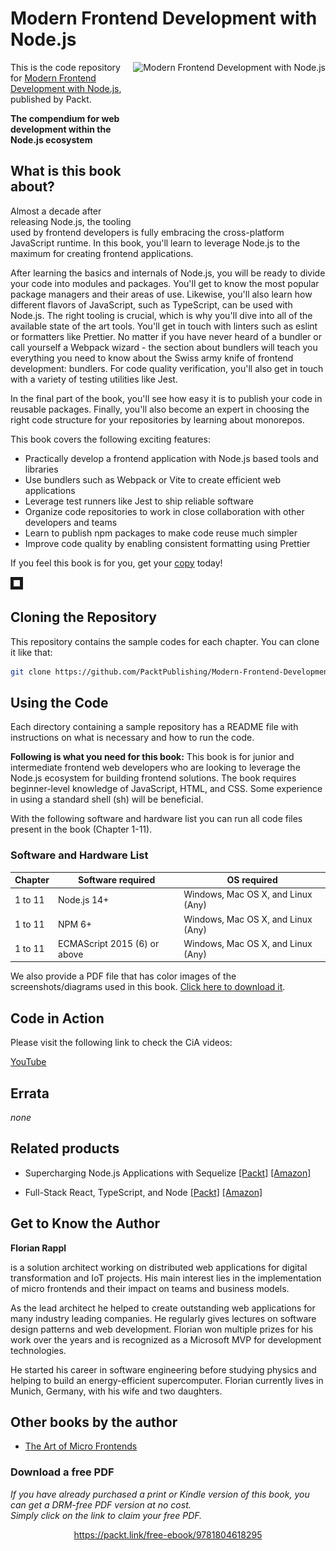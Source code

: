 


# Modern Frontend Development with Node.js

<a href="https://www.packtpub.com/product/modern-frontend-development-with-nodejs/9781804618295"><img src="https://static.packt-cdn.com/products/9781804618295/cover/smaller" alt="Modern Frontend Development with Node.js" height="256px" align="right"></a>

This is the code repository for [Modern Frontend Development with Node.js](https://www.packtpub.com/product/modern-frontend-development-with-nodejs/9781804618295), published by Packt.

**The compendium for web development within the Node.js ecosystem**

## What is this book about?

Almost a decade after releasing Node.js, the tooling used by frontend developers is fully embracing the cross-platform JavaScript runtime. In this book, you'll learn to leverage Node.js to the maximum for creating frontend applications.

After learning the basics and internals of Node.js, you will be ready to divide your code into modules and packages. You'll get to know the most popular package managers and their areas of use. Likewise, you'll also learn how different flavors of JavaScript, such as TypeScript, can be used with Node.js. The right tooling is crucial, which is why you'll dive into all of the available state of the art tools. You'll get in touch with linters such as eslint or formatters like Prettier. No matter if you have never heard of a bundler or call yourself a Webpack wizard - the section about bundlers will teach you everything you need to know about the Swiss army knife of frontend development: bundlers. For code quality verification, you'll also get in touch with a variety of testing utilities like Jest.

In the final part of the book, you'll see how easy it is to publish your code in reusable packages. Finally, you'll also become an expert in choosing the right code structure for your repositories by learning about monorepos.

This book covers the following exciting features:

* Practically develop a frontend application with Node.js based tools and libraries
* Use bundlers such as Webpack or Vite to create efficient web applications
* Leverage test runners like Jest to ship reliable software
* Organize code repositories to work in close collaboration with other developers and teams
* Learn to publish npm packages to make code reuse much simpler
* Improve code quality by enabling consistent formatting using Prettier

If you feel this book is for you, get your [copy](https://www.amazon.com/dp/1804618292) today!

<a href="https://www.packtpub.com/?utm_source=github&utm_medium=banner&utm_campaign=GitHubBanner"><img src="https://raw.githubusercontent.com/PacktPublishing/GitHub/master/GitHub.png" alt="https://www.packtpub.com/" border="5" /></a>

## Cloning the Repository

This repository contains the sample codes for each chapter. You can clone it like that:

```sh
git clone https://github.com/PacktPublishing/Modern-Frontend-Development-with-Node.js.git
```

## Using the Code

Each directory containing a sample repository has a README file with instructions on what is necessary and how to run the code.

**Following is what you need for this book:**
This book is for junior and intermediate frontend web developers who are looking to leverage the Node.js ecosystem for building frontend solutions. The book requires beginner-level knowledge of JavaScript, HTML, and CSS. Some experience in using a standard shell (sh) will be beneficial.

With the following software and hardware list you can run all code files present in the book (Chapter 1-11).

### Software and Hardware List

| Chapter  | Software required                   | OS required                        |
| -------- | ------------------------------------| -----------------------------------|
| 1 to 11  | Node.js 14+                         | Windows, Mac OS X, and Linux (Any) |
| 1 to 11  | NPM 6+                              | Windows, Mac OS X, and Linux (Any) |
| 1 to 11  | ECMAScript 2015 (6) or above        | Windows, Mac OS X, and Linux (Any) |

We also provide a PDF file that has color images of the screenshots/diagrams used in this book. [Click here to download it](https://static.packt-cdn.com/downloads/9781804618295_ColorImages.pdf).

## Code in Action

Please visit the following link to check the CiA videos:

[YouTube](http://bit.ly/3EgcKwM)

## Errata

*none*

## Related products

* Supercharging Node.js Applications with Sequelize [[Packt]](https://www.packtpub.com/product/supercharging-nodejs-applications-with-sequelize/9781801811552) [[Amazon]](https://www.amazon.com/Supercharging-Node-js-Applications-Sequelize-high-quality/dp/1801811555)

* Full-Stack React, TypeScript, and Node [[Packt]](https://www.packtpub.com/product/full-stack-react-typescript-and-node/9781839219931?_ga=2.93999965.1577877788.1668155314-1676364594.1662627481) [[Amazon]](https://www.amazon.com/Full-Stack-React-TypeScript-Node-applications/dp/1839219939/ref=tmm_pap_swatch_0?_encoding=UTF8&qid=&sr=)



## Get to Know the Author

**Florian Rappl**

is a solution architect working on distributed web applications for digital transformation and IoT projects. His main interest lies in the implementation of micro frontends and their impact on teams and business models.

As the lead architect he helped to create outstanding web applications for many industry leading companies. He regularly gives lectures on software design patterns and web development. Florian won multiple prizes for his work over the years and is recognized as a Microsoft MVP for development technologies.

He started his career in software engineering before studying physics and helping to build an energy-efficient supercomputer. Florian currently lives in Munich, Germany, with his wife and two daughters.


## Other books by the author
* [The Art of Micro Frontends](https://www.packtpub.com/product/the-art-of-micro-frontends/9781800563568)

### Download a free PDF

 <i>If you have already purchased a print or Kindle version of this book, you can get a DRM-free PDF version at no cost.<br>Simply click on the link to claim your free PDF.</i>
<p align="center"> <a href="https://packt.link/free-ebook/9781804618295">https://packt.link/free-ebook/9781804618295 </a> </p>